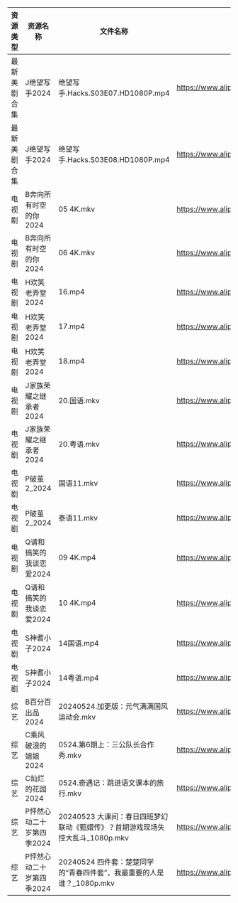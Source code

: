 | 资源类型   | 资源名称            | 文件名称                                             | 分享链接                                 | 更新时间                |
| ------ | --------------- | ------------------------------------------------ | ------------------------------------ | ------------------- |
| 最新美剧合集 | J绝望写手2024       | 绝望写手.Hacks.S03E07.HD1080P.mp4                    | https://www.alipan.com/s/79JwjBjHgss | 2024-05-24 14:06:00 |
| 最新美剧合集 | J绝望写手2024       | 绝望写手.Hacks.S03E08.HD1080P.mp4                    | https://www.alipan.com/s/79JwjBjHgss | 2024-05-24 14:05:59 |
| 电视剧    | B奔向所有时空的你2024   | 05 4K.mkv                                        | https://www.alipan.com/s/jgSBmrur6EC | 2024-05-24 14:05:07 |
| 电视剧    | B奔向所有时空的你2024   | 06 4K.mkv                                        | https://www.alipan.com/s/jgSBmrur6EC | 2024-05-24 14:05:07 |
| 电视剧    | H欢笑老弄堂2024      | 16.mp4                                           | https://www.alipan.com/s/aQHrpgJiHnZ | 2024-05-24 10:05:52 |
| 电视剧    | H欢笑老弄堂2024      | 17.mp4                                           | https://www.alipan.com/s/aQHrpgJiHnZ | 2024-05-24 10:05:52 |
| 电视剧    | H欢笑老弄堂2024      | 18.mp4                                           | https://www.alipan.com/s/aQHrpgJiHnZ | 2024-05-24 10:05:52 |
| 电视剧    | J家族荣耀之继承者2024   | 20.国语.mkv                                        | https://www.alipan.com/s/nQdG1mVtEPN | 2024-05-24 14:05:57 |
| 电视剧    | J家族荣耀之继承者2024   | 20.粤语.mkv                                        | https://www.alipan.com/s/nQdG1mVtEPN | 2024-05-24 14:05:56 |
| 电视剧    | P破茧2_2024       | 国语11.mkv                                         | https://www.alipan.com/s/FL9GZXhVoDa | 2024-05-24 14:06:52 |
| 电视剧    | P破茧2_2024       | 泰语11.mkv                                         | https://www.alipan.com/s/FL9GZXhVoDa | 2024-05-24 14:06:52 |
| 电视剧    | Q请和搞笑的我谈恋爱2024  | 09 4K.mp4                                        | https://www.alipan.com/s/fgNFxqmShaR | 2024-05-24 14:07:13 |
| 电视剧    | Q请和搞笑的我谈恋爱2024  | 10 4K.mp4                                        | https://www.alipan.com/s/fgNFxqmShaR | 2024-05-24 14:07:12 |
| 电视剧    | S神耆小子2024       | 14国语.mp4                                         | https://www.alipan.com/s/YUHzska9nMA | 2024-05-24 00:07:30 |
| 电视剧    | S神耆小子2024       | 14粤语.mp4                                         | https://www.alipan.com/s/YUHzska9nMA | 2024-05-24 00:07:29 |
| 综艺     | B百分百出品2024      | 20240524.加更版：元气满满国风运动会.mkv                       | https://www.alipan.com/s/N2RcoMVTDZC | 2024-05-24 14:08:54 |
| 综艺     | C乘风破浪的姐姐2024    | 0524.第6期上：三公队长合作秀.mkv                            | https://www.alipan.com/s/z2ZQFhKX5nR | 2024-05-24 14:08:59 |
| 综艺     | C灿烂的花园2024      | 0524.奇遇记：跳进语文课本的旅行.mkv                           | https://www.alipan.com/s/cusw5oJaLFV | 2024-05-24 14:09:14 |
| 综艺     | P怦然心动二十岁第四季2024 | 20240523 大课间：春日四班梦幻联动《甄嬛传》？首期游戏现场失控大乱斗_1080p.mkv | https://www.alipan.com/s/ha4xzKnmVsm | 2024-05-24 14:09:58 |
| 综艺     | P怦然心动二十岁第四季2024 | 20240524 四件套：楚楚同学的“青春四件套”，我最重要的人是谁？_1080p.mkv    | https://www.alipan.com/s/ha4xzKnmVsm | 2024-05-24 14:09:58 |
